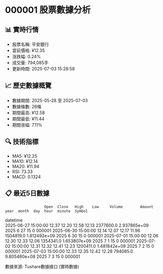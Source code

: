 
# 000001 股票數據分析

## 📊 實時行情
- 股票名稱: 平安銀行
- 當前價格: ¥12.35
- 涨跌幅: 0.24%
- 成交量: 794,085手
- 更新時間: 2025-07-03 15:28:58

## 📈 歷史數據概覽
- 數據期間: 2025-05-28 至 2025-07-03
- 數據條數: 26條
- 期間最高: ¥12.58
- 期間最低: ¥11.44
- 期間涨幅: 7.11%

## 🔍 技術指標
- MA5: ¥12.25
- MA10: ¥12.14
- MA20: ¥11.94
- RSI: 73.33
- MACD: 0.1324

## 📋 最近5日數據
                      Open  Close   High    Low     Volume        Amount  year  month  day  hour  minute  Symbol
datetime                                                                                                        
2025-06-27 15:00:00  12.37  12.20  12.58  12.13  2377600.0  2.937865e+09  2025      6   27    15       0  000001
2025-06-30 15:00:00  12.14  12.07  12.17  11.96  1504819.0  1.812492e+09  2025      6   30    15       0  000001
2025-07-01 15:00:00  12.06  12.30  12.33  12.06  1354341.0  1.653807e+09  2025      7    1    15       0  000001
2025-07-02 15:00:00  12.31  12.32  12.41  12.23  1200411.0  1.481842e+09  2025      7    2    15       0  000001
2025-07-03 15:00:00  12.33  12.35  12.42  12.28   794085.0  9.805460e+08  2025      7    3    15       0  000001

數據來源: Tushare數據接口 (實時數據)
